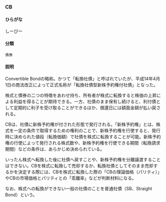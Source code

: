 <div style="display:none;">

## [あ行](securities-terms?id=あ行)
## [か行](securities-terms?id=か行)
## [さ行](securities-terms?id=さ行)
## [た行](securities-terms?id=た行)
## [な行](securities-terms?id=な行)
## [は行](securities-terms?id=は行)
## [ま行](securities-terms?id=ま行)
## [や行](securities-terms?id=や行)
## [ら行](securities-terms?id=ら行)
## [わ行](securities-terms?id=わ行)
## [英数字・記号](securities-terms?id=英数字・記号)

</div>

### CB

#### ひらがな

しーびー

#### 分類

`債券`

#### 説明

Convertible Bondの略称。かつて「転換社債」と呼ばれていたが、平成14年4月1日の商法改正によって正式名称が「転換社債型新株予約権付社債」となった。
 
株式と債券の二つの特徴をあわせ持ち、所有者が株式に転換すると株価の上昇による利益を得ることが期待できる。一方、社債のまま保有し続けると、利付債として定期的に利子を受け取ることができるほか、償還日には額面金額が払い戻される。
 
CBは、社債に新株予約権が付された形態で発行される。「新株予約権」とは、株式を一定の条件で取得するための権利のことで、新株予約権を行使すると、発行時に決められた値段（転換価額）で社債を株式に転換することが可能。新株予約権の行使によって発行される株式数や、新株予約権を行使できる期間（転換請求期間）などの条件は、あらかじめ決められている。
 
いったん株式へ転換した後に社債へ戻すことや、新株予約権を分離譲渡することはできない。CBを株式に転換して売却するか、転換社債としてそのまま売却するかを決定する際には、CBを株式に転換した際の「CBの理論価格（パリティ）」やCBの市場価格とパリティとの「乖離率」などが判断材料になる。
 
なお、株式への転換ができない一般の社債のことを普通社債（SB、Straight Bond）という。

